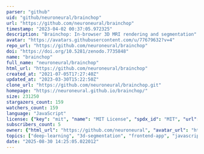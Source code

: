 ```yaml
---
parser: "github"
uid: "github/neuroneural/brainchop"
url: "https://github.com/neuroneural/brainchop"
timestamp: "2023-04-02 00:37:05.972325"
description: "Brainchop: In-browser 3D MRI rendering and segmentation"
avatar: "https://avatars.githubusercontent.com/u/77679632?v=4"
repo_url: "https://github.com/neuroneural/brainchop"
doi: "https://doi.org/10.5281/zenodo.7735848"
name: "brainchop"
full_name: "neuroneural/brainchop"
html_url: "https://github.com/neuroneural/brainchop"
created_at: "2021-07-05T17:27:40Z"
updated_at: "2023-03-30T15:22:50Z"
clone_url: "https://github.com/neuroneural/brainchop.git"
homepage: "https://neuroneural.github.io/brainchop/"
size: 231250
stargazers_count: 159
watchers_count: 159
language: "JavaScript"
license: {"key": "mit", "name": "MIT License", "spdx_id": "MIT", "url": "https://api.github.com/licenses/mit", "node_id": "MDc6TGljZW5zZTEz"}
subscribers_count: 5
owner: {"html_url": "https://github.com/neuroneural", "avatar_url": "https://avatars.githubusercontent.com/u/77679632?v=4", "login": "neuroneural", "type": "Organization"}
topics: ["deep-learning", "3d-segmentation", "frontend-app", "javascript", "neuroimaging", "pyodide", "tensorflowjs", "three-js", "medical-imaging", "mri", "mri-segmentation"]
date: "2025-08-30 14:25:05.022012"
---
```

